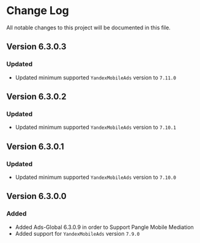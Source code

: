 # Change Log

All notable changes to this project will be documented in this file.

## Version 6.3.0.3

### Updated

- Updated minimum supported `YandexMobileAds` version to `7.11.0`

## Version 6.3.0.2

### Updated

- Updated minimum supported `YandexMobileAds` version to `7.10.1`

## Version 6.3.0.1

### Updated

- Updated minimum supported `YandexMobileAds` version to `7.10.0`

## Version 6.3.0.0

### Added

- Added Ads-Global 6.3.0.9 in order to Support Pangle Mobile Mediation
- Added support for `YandexMobileAds` version `7.9.0`
